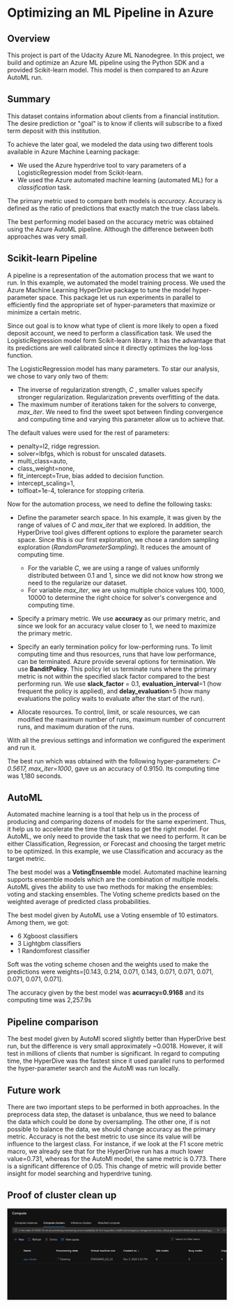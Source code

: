 # Optimizing an ML Pipeline in Azure

## Overview
This project is part of the Udacity Azure ML Nanodegree.
In this project, we build and optimize an Azure ML pipeline using the Python SDK and a provided Scikit-learn model.
This model is then compared to an Azure AutoML run.

## Summary
[//]:< In 1-2 sentences, explain the problem statement: e.g "This dataset contains data about... we seek to predict..."**>
This dataset contains information about clients from a financial institution. The desire prediction or "goal" is to know if clients will subscribe to a fixed term deposit with this institution.

[//]:<**In 1-2 sentences, explain the solution: e.g. "The best performing model was a ..."**>
To achieve the later goal, we modeled the data using two different tools available in Azure Machine Learning package: 
* We used the Azure hyperdrive tool to vary parameters of a LogisticRegression model from Scikit-learn.
* We used the Azure automated machine learning (automated ML) for a *classification* task.

The primary metric used to compare both models is *accuracy*. Accuracy is defined as the ratio of predictions that exactly match the true class labels.

The best performing model based on the accuracy metric was obtained using the Azure AutoML pipeline. Although the difference between both approaches was very small.

## Scikit-learn Pipeline
[//]:<**Explain the pipeline architecture, including data, hyperparameter tuning, and classification algorithm.**>
A pipeline is a representation of the automation process that we want to run. In this example, we automated the model training process. 
We used the Azure Machine Learning HyperDrive package to tune the model hyper-parameter space. This package let us run experiments in parallel to efficiently find the appropriate set of  hyper-parameters that maximize or minimize a certain metric. 

Since out goal is to know what type of client is more likely to open a fixed deposit account, we need to perform a classification task. We used the LogisticRegression model form Scikit-learn library. It has the advantage that its predictions are well calibrated since it directly optimizes the log-loss function.

The LogisticRegression model has many parameters. To star our analysis, we chose to vary only two of them: 
* The inverse of regularization strength, *C* , smaller values specify stronger regularization. Regularization prevents overfitting of the data. 
* The maximum number of iterations taken for the solvers to converge, *max_iter*. We need to find the sweet spot between finding convergence and computing time and varying this parameter allow us to achieve that.

The default values were used for the rest of parameters:
* penalty=l2, ridge regression.
* solver=lbfgs, which is robust for unscaled datasets. 
* multi_class=auto, 
* class_weight=none, 
* fit_intercept=True, bias added to decision function.
* intercept_scaling=1,
* tolfloat=1e-4, tolerance for stopping criteria.

Now for the automation process, we need to define the following tasks:
 * Define the parameter search space. In his example, it was given by the range of values of *C* and *max_iter* that we explored. In addition, the HyperDrive tool gives different options to explore the parameter search space. Since this is our first exploration, we chose a random sampling exploration (*RandomParameterSampling*). It reduces the amount of computing time. 

    *  For the variable *C*, we are using a range of values uniformly distributed between 0.1 and 1, since we did not know how strong we need to the regularize our dataset. 
    * For variable *max_iter*, we are using multiple choice values 100, 1000, 10000 to determine the right choice for solver's convergence and computing time.
 
 * Specify a primary metric. We use **accuracy** as our primary metric, and since we look for an accuracy value closer to 1, we need to maximize the primary metric.

 * Specify  an early termination policy for low-performing runs. To limit computing time and thus resources, runs that have low performance, can be terminated. Azure provide several options for termination. We use **BanditPolicy**. This policy let us terminate runs where the primary metric is not within the specified slack factor compared to the best performing run. We use **slack_factor** = 0.1, **evaluation_interval**=1 (how frequent the policy is applied), and **delay_evaluation**=5 (how many evaluations the policy waits to evaluate after the start of the run).

 * Allocate resources. To control, limit, or scale resources, we can modified the maximum number of runs, maximum number of concurrent runs, and maximum duration of the runs.  

With all the previous settings and information we configured the experiment and run it. 

The best run which was obtained with the following hyper-parameters: *C= 0.5617, max_iter=1000*, gave us an accuracy of 0.9150. Its computing time was 1,180 seconds.

[//]:<**What are the benefits of the parameter sampler you chose?**>
[//]:<**What are the benefits of the early stopping policy you chose?**>

## AutoML
Automated machine learning is a tool that help us in the process of producing and comparing dozens of models for the same experiment. Thus, it help us to accelerate the time that it takes to get the right model. For AutoML, we only need to provide the task that we need to perform. It can be either Classification, Regression, or Forecast and choosing the target metric to be optimized. In this example, we use Classification and accuracy as the target metric.

The best model was a **VotingEnsemble** model. Automated machine learning supports ensemble models which are the combination of multiple models. AutoML gives the ability to use two methods for making the ensembles: voting and stacking ensembles. The Voting scheme predicts based on the weighted average of predicted class probabilities.

The best model given by AutoML use a Voting ensemble of 10 estimators. Among them, we got:
* 6 Xgboost classifiers
* 3 Lightgbm classifiers
* 1 Randomforest classifier

Soft was the voting scheme chosen and the weights used to make the predictions were weights=[0.143, 0.214, 0.071, 0.143, 0.071, 0.071, 0.071, 0.071, 0.071, 0.071].

The accuracy given by the best model was **acurracy=0.9168** and its computing time was 2,257.9s

[//]:<LightGBM is a high-performance gradient-boosting framework based on decision tree algorithms. It is used for ranking, classification, and many other machine-learning tasks.LightGBM uses the leaf-wise tree growth algorithm, wich can converge much faster. However, the leaf-wise growth may be over-fitting if not used with the appropriate parameters. Among the important parameters are: num_leaves, max_depth,min_data_in_leaf>


[//]:<**In 1-2 sentences, describe the model and hyper-parameters generated by AutoML.**>

## Pipeline comparison
[//]:<**Compare the two models and their performance. What are the differences in accuracy? In architecture? If there was a difference, why do you think there was one?**>
The best model given by AutoMl scored slightly better than HyperDrive best run, but the difference is very small approximately ~0.0018. However, it will test in millions of clients that number is significant. In regard to computing time, the HyperDive was the fastest since it used parallel runs to performed the hyper-parameter search and the AutoMl was run locally. 
## Future work
[//]:<**What are some areas of improvement for future experiments? Why might these improvements help the model?**>
There are two important steps to be performed in both approaches. In the preprocess data step, the dataset is unbalance, thus we need to balance the data which could be done by oversampling. The other one, if is not possible to balance the data, we should change accuracy as the primary metric. Accuracy is not the best metric to use since its value will be influence to the largest class. For instance, if we look at the F1 score metric macro, we already see that for the HyperDrive run has a much lower value=0.731, whereas for the AutoMl model, the same metric is 0.773. There is a significant difference of 0.05. This change of metric will provide better insight for model searching and hyperdrive tuning.

## Proof of cluster clean up
[//]:<if  you did not delete your compute cluster in the code, please complete this section. Otherwise, delete this section.**>

[//]:<**Image of cluster marked for deletion**>

![Deletion Cluster](./deleting-cluster.png)
